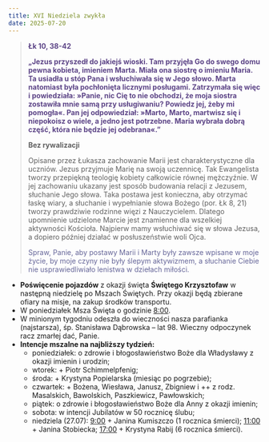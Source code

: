 ```yaml
---
title: XVI Niedziela zwykła
date: 2025-07-20
---
```


> **<span style="color: #5D4587;">Łk 10, 38-42 </span>**
>
> **<span style="color: #5D4587;">„Jezus przyszedł do jakiejś wioski. Tam przyjęła Go do swego domu pewna kobieta, imieniem Marta. Miała ona siostrę o imieniu Maria. Ta usiadła u stóp Pana i wsłuchiwała się w Jego słowo. Marta natomiast była pochłonięta licznymi posługami. Zatrzymała się więc i powiedziała: »Panie, nic Cię to nie obchodzi, że moja siostra zostawiła mnie samą przy usługiwaniu? Powiedz jej, żeby mi pomogła«. Pan jej odpowiedział: »Marto, Marto, martwisz się i niepokoisz o wiele, a jedno jest potrzebne. Maria wybrała dobrą część, która nie będzie jej odebrana«.”</span>**
>
>
>
> **Bez rywalizacji**
>
> Opisane przez Łukasza zachowanie Marii jest charakterystyczne dla uczniów. Jezus przyjmuje Marię na swoją uczennicę. Tak Ewangelista tworzy przepiękną teologię kobiety całkowicie równej mężczyźnie. W jej zachowaniu ukazany jest sposób budowania relacji z Jezusem, słuchanie Jego słowa. Taka postawa jest konieczna, aby otrzymać łaskę wiary, a słuchanie i wypełnianie słowa Bożego (por. Łk 8, 21) tworzy prawdziwie rodzinne więzi z Nauczycielem. Dlatego upomnienie udzielone Marcie jest znamienne dla wszelkiej aktywności Kościoła. Najpierw mamy wsłuchiwać się w słowa Jezusa, a dopiero później działać w posłuszeństwie woli Ojca.
>
> <span style="color: #666699;">Spraw, Panie, aby postawy Marii i Marty były zawsze wpisane w moje życie, by moje czyny nie były ślepym aktywizmem, a słuchanie Ciebie nie usprawiedliwiało lenistwa w dziełach miłości.
> &nbsp;

- **Poświęcenie pojazdów** z okazji święta **Świętego Krzysztofaw** w następną niedzielę po Mszach Świętych. Przy okazji będą zbierane ofiary na misje, na zakup środków transportu.
- W poniedziałek Msza Święta o godzinie <u>8:00</u>.
- W minionym tygodniu odeszła do wieczności nasza parafianka (najstarsza), śp. Stanisława Dąbrowska – lat 98. Wieczny odpoczynek racz zmarłej dać, Panie.
- **Intencje mszalne na najbliższy tydzień:**
  - poniedziałek: o zdrowie i błogosławieństwo Boże dla Władysławy z okazji imienin i urodzin;
  - wtorek: + Piotr Schimmelpfenig;
  - środa: + Krystyna Popielarska (miesiąc po pogrzebie);
  - czwartek: + Bożena, Wiesława, Janusz, Zbigniew i ++ z rodz. Masalskich, Bawolskich, Paszkiewicz, Pawłowskich;
  - piątek: o zdrowie i błogosławieństwo Boże dla Anny z okazji imienin;
  - sobota: w intencji Jubilatów w 50 rocznicę ślubu;
  - niedziela (27.07): <u>9:00</u> + Janina Kumiszczo (1 rocznica śmierci); <u>11:00</u> + Janina Stobiecka; <u>17:00</u> + Krystyna Rabij (6 rocznica śmierci).
